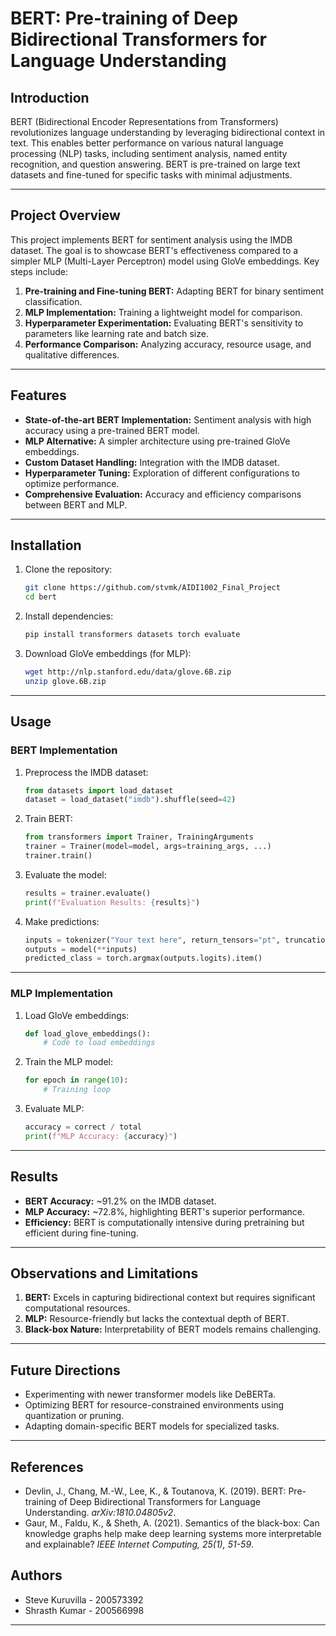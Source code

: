 # BERT: Pre-training of Deep Bidirectional Transformers for Language Understanding

## Introduction

BERT (Bidirectional Encoder Representations from Transformers) revolutionizes language understanding by leveraging bidirectional context in text. This enables better performance on various natural language processing (NLP) tasks, including sentiment analysis, named entity recognition, and question answering. BERT is pre-trained on large text datasets and fine-tuned for specific tasks with minimal adjustments.

---

## Project Overview

This project implements BERT for sentiment analysis using the IMDB dataset. The goal is to showcase BERT's effectiveness compared to a simpler MLP (Multi-Layer Perceptron) model using GloVe embeddings. Key steps include:

1. **Pre-training and Fine-tuning BERT:** Adapting BERT for binary sentiment classification.
2. **MLP Implementation:** Training a lightweight model for comparison.
3. **Hyperparameter Experimentation:** Evaluating BERT's sensitivity to parameters like learning rate and batch size.
4. **Performance Comparison:** Analyzing accuracy, resource usage, and qualitative differences.

---

## Features

- **State-of-the-art BERT Implementation:** Sentiment analysis with high accuracy using a pre-trained BERT model.
- **MLP Alternative:** A simpler architecture using pre-trained GloVe embeddings.
- **Custom Dataset Handling:** Integration with the IMDB dataset.
- **Hyperparameter Tuning:** Exploration of different configurations to optimize performance.
- **Comprehensive Evaluation:** Accuracy and efficiency comparisons between BERT and MLP.

---

## Installation

1. Clone the repository:
   ```bash
   git clone https://github.com/stvmk/AIDI1002_Final_Project
   cd bert
   ```

2. Install dependencies:
   ```bash
   pip install transformers datasets torch evaluate
   ```

3. Download GloVe embeddings (for MLP):
   ```bash
   wget http://nlp.stanford.edu/data/glove.6B.zip
   unzip glove.6B.zip
   ```

---

## Usage

### BERT Implementation

1. Preprocess the IMDB dataset:
   ```python
   from datasets import load_dataset
   dataset = load_dataset("imdb").shuffle(seed=42)
   ```

2. Train BERT:
   ```python
   from transformers import Trainer, TrainingArguments
   trainer = Trainer(model=model, args=training_args, ...)
   trainer.train()
   ```

3. Evaluate the model:
   ```python
   results = trainer.evaluate()
   print(f"Evaluation Results: {results}")
   ```

4. Make predictions:
   ```python
   inputs = tokenizer("Your text here", return_tensors="pt", truncation=True)
   outputs = model(**inputs)
   predicted_class = torch.argmax(outputs.logits).item()
   ```

---

### MLP Implementation

1. Load GloVe embeddings:
   ```python
   def load_glove_embeddings():
       # Code to load embeddings
   ```

2. Train the MLP model:
   ```python
   for epoch in range(10):
       # Training loop
   ```

3. Evaluate MLP:
   ```python
   accuracy = correct / total
   print(f"MLP Accuracy: {accuracy}")
   ```

---

## Results

- **BERT Accuracy:** ~91.2% on the IMDB dataset.
- **MLP Accuracy:** ~72.8%, highlighting BERT's superior performance.
- **Efficiency:** BERT is computationally intensive during pretraining but efficient during fine-tuning.

---

## Observations and Limitations

1. **BERT:** Excels in capturing bidirectional context but requires significant computational resources.
2. **MLP:** Resource-friendly but lacks the contextual depth of BERT.
3. **Black-box Nature:** Interpretability of BERT models remains challenging.

---

## Future Directions

- Experimenting with newer transformer models like DeBERTa.
- Optimizing BERT for resource-constrained environments using quantization or pruning.
- Adapting domain-specific BERT models for specialized tasks.

---

## References

- Devlin, J., Chang, M.-W., Lee, K., & Toutanova, K. (2019). BERT: Pre-training of Deep Bidirectional Transformers for Language Understanding. *arXiv:1810.04805v2*.
- Gaur, M., Faldu, K., & Sheth, A. (2021). Semantics of the black-box: Can knowledge graphs help make deep learning systems more interpretable and explainable? *IEEE Internet Computing, 25(1), 51-59*.

## Authors

- Steve Kuruvilla - 200573392
- Shrasth Kumar - 200566998

---
